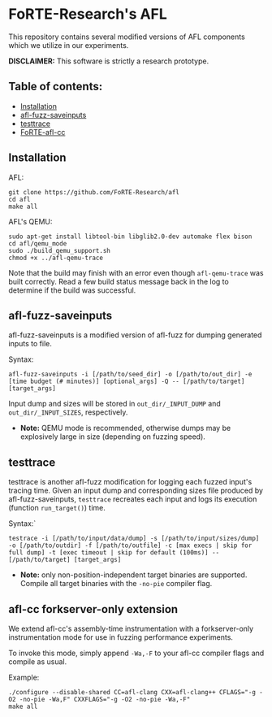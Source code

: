 # FoRTE-Research's AFL
This repository contains several modified versions of AFL components which we utilize in our experiments.

**DISCLAIMER:** This software is strictly a research prototype.

## Table of contents:
* [Installation](#installation)
* [afl-fuzz-saveinputs](#afl-fuzz-saveinputs)
* [testtrace](#testtrace)
* [FoRTE-afl-cc](#forte-afl-cc)

## Installation
AFL:
```
git clone https://github.com/FoRTE-Research/afl
cd afl
make all
```
AFL's QEMU:
```
sudo apt-get install libtool-bin libglib2.0-dev automake flex bison
cd afl/qemu_mode
sudo ./build_qemu_support.sh
chmod +x ../afl-qemu-trace
```
Note that the build may finish with an error even though `afl-qemu-trace` was built correctly.  Read a few build status message back in the log to determine if the build was successful.



## afl-fuzz-saveinputs
afl-fuzz-saveinputs is a modified version of afl-fuzz for dumping generated inputs to file.

Syntax:
```
afl-fuzz-saveinputs -i [/path/to/seed_dir] -o [/path/to/out_dir] -e [time budget (# minutes)] [optional_args] -Q -- [/path/to/target] [target_args]
```
Input dump and sizes will be stored in `out_dir/_INPUT_DUMP` and `out_dir/_INPUT_SIZES`, respectively.  
 * **Note:** QEMU mode is recommended, otherwise dumps may be explosively large in size (depending on fuzzing speed).



## testtrace
testtrace is another afl-fuzz modification for logging each fuzzed input's tracing time. Given an input dump and corresponding sizes file produced by afl-fuzz-saveinputs, `testtrace` recreates each input and logs its execution (function `run_target()`) time. 

Syntax:`
```
testrace -i [/path/to/input/data/dump] -s [/path/to/input/sizes/dump] -o [/path/to/outdir] -f [/path/to/outfile] -c [max execs | skip for full dump] -t [exec timeout | skip for default (100ms)] -- [/path/to/target] [target_args]
```
 * **Note:** only non-position-independent target binaries are supported. Compile all target binaries with the `-no-pie` compiler flag.


## afl-cc forkserver-only extension
We extend afl-cc's assembly-time instrumentation with a forkserver-only instrumentation mode for use in fuzzing performance experiments. 

To invoke this mode, simply append `-Wa,-F` to your afl-cc compiler flags and compile as usual.

Example:
```
./configure --disable-shared CC=afl-clang CXX=afl-clang++ CFLAGS="-g -O2 -no-pie -Wa,F" CXXFLAGS="-g -O2 -no-pie -Wa,-F"
make all
```
